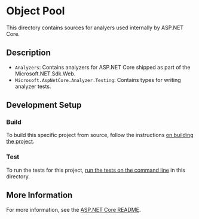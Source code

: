 # Object Pool

This directory contains sources for analyers used internally by ASP.NET Core.

## Description

- `Analyzers`: Contains analyzers for ASP.NET Core shipped as part of the Microsoft.NET.Sdk.Web.
- `Microsoft.AspNetCore.Analyzer.Testing`: Contains types for writing analyzer tests.

## Development Setup

### Build

To build this specific project from source, follow the instructions [on building the project](../../docs/BuildFromSource.md#step-3:-build-the-repo).

### Test

To run the tests for this project, [run the tests on the command line](../../docs/BuildFromSource.md#running-tests-on-command-line) in this directory.

## More Information

For more information, see the [ASP.NET Core README](../../README.md).